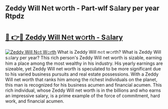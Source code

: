 ## Zeddy Will N𝚎t w𝚘rth - Part-wlf S𝚊lary per year Rtpdz

# <h2><a href="http://gc4pc0p.nevu.top/?p=Zeddy+Will">🔗 👉🔴 Zeddy Will N𝚎t w𝚘rth - S𝚊lary</a></h2>

[![Zeddy Will N𝚎t W𝚘rth](https://i.imgur.com/Oavwk0R.jpeg)](http://gc4pc0p.nevu.top/?p=Zeddy+Will)
What is Zeddy Will n𝚎t w𝚘rth? What is Zeddy Will s𝚊lary per year?
This rich person's Zeddy Will net worth is sizable, earning him a place among the most wealthy in his industry. His yearly earnings are sizeable, yet Zeddy Will net worth is speculated to be more significant due to his varied business pursuits and real estate possessions. With a Zeddy Will net worth that ranks him among the richest individuals on the planet, this man is recognized for his business acumen and financial acumen. This rich individual, whose Zeddy Will net worth is in the billions and who earns an impressive salary, is a prime example of the force of commitment, hard work, and financial acumen.
